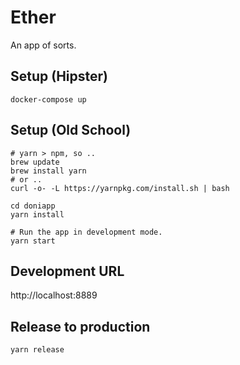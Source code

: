 # Ether

An app of sorts.

## Setup (Hipster)

```
docker-compose up
```

## Setup (Old School)

```
# yarn > npm, so ..
brew update
brew install yarn
# or ..
curl -o- -L https://yarnpkg.com/install.sh | bash

cd doniapp
yarn install

# Run the app in development mode.
yarn start
```

## Development URL

http://localhost:8889

## Release to production

```
yarn release
```
